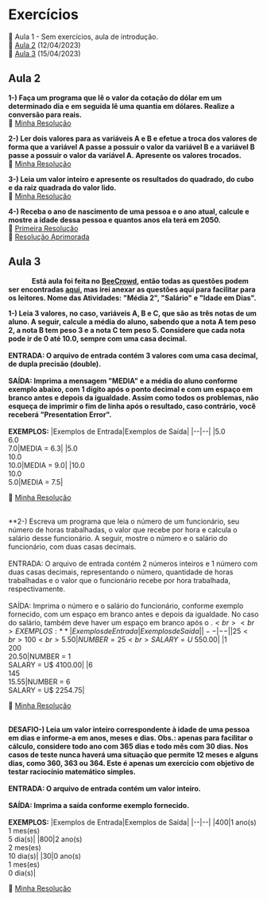 # Exercícios
🔹 Aula 1 - Sem exercícios, aula de introdução.
<br>🔹 [Aula 2](https://github.com/Assaoka/Minha-Jornada-de-Aprendizado-em-C/blob/main/Exerc%C3%ADcios.md#aula-2) (12/04/2023)
<br>🔹 [Aula 3](https://github.com/Assaoka/Minha-Jornada-de-Aprendizado-em-C/blob/main/Exerc%C3%ADcios.md#aula-3) (15/04/2023)

## Aula 2
**1-) Faça um programa que lê o valor da cotação do dólar em um determinado dia e em seguida lê uma quantia em dólares. Realize a conversão para reais.**
<br>🔹 [Minha Resolução](https://github.com/Assaoka/Minha-Jornada-de-Aprendizado-em-C/blob/main/Aula2_Ex1_JoaoAssaoka.c)

**2-) Ler dois valores para as variáveis A e B e efetue a troca dos valores de forma que a variável A passe a possuir o valor da variável B e a variável B passe a possuir o valor da variável A. Apresente os valores trocados.**
<br>🔹 [Minha Resolução](https://github.com/Assaoka/Minha-Jornada-de-Aprendizado-em-C/blob/main/Aula2_Ex2_JoaoAssaoka.c)

**3-) Leia um valor inteiro e apresente os resultados do quadrado, do cubo e da raiz quadrada do valor lido.**
<br>🔹 [Minha Resolução](https://github.com/Assaoka/Minha-Jornada-de-Aprendizado-em-C/blob/main/Aula2_Ex3_JoaoAssaoka.c)

**4-) Receba o ano de nascimento de uma pessoa e o ano atual, calcule e mostre a idade dessa pessoa e quantos anos ela terá em 2050.**
<br>🔹 [Primeira Resolução](https://github.com/Assaoka/Minha-Jornada-de-Aprendizado-em-C/blob/main/Aula2_Ex4_JoaoAssaoka.c)
<br>🔹 [Resolução Aprimorada](https://github.com/Assaoka/Minha-Jornada-de-Aprendizado-em-C/blob/main/Aula2_Ex4_V2_JoaoAssaoka.c)

## Aula 3
&nbsp;&nbsp;&nbsp;&nbsp;&nbsp;&nbsp;&nbsp;&nbsp;&nbsp;&nbsp;&nbsp;&nbsp;**Está aula foi feita no [BeeCrowd](https://www.beecrowd.com.br/), então todas as questões podem ser encontradas [aqui](https://www.beecrowd.com.br/judge/pt/problems/index/1), mas irei anexar as questões aqui para facilitar para os leitores.
Nome das Atividades:  "Média 2", "Salário" e "Idade em Dias".**

**1-) Leia 3 valores, no caso, variáveis A, B e C, que são as três notas de um aluno. A seguir, calcule a média do aluno, sabendo que a nota A tem peso 2, a nota B tem peso 3 e a nota C tem peso 5. Considere que cada nota pode ir de 0 até 10.0, sempre com uma casa decimal.
<br><br>ENTRADA: O arquivo de entrada contém 3 valores com uma casa decimal, de dupla precisão (double).
<br><br>SAÍDA: Imprima a mensagem "MEDIA" e a média do aluno conforme exemplo abaixo, com 1 dígito após o ponto decimal e com um espaço em branco antes e depois da igualdade. Assim como todos os problemas, não esqueça de imprimir o fim de linha após o resultado, caso contrário, você receberá "Presentation Error".
<br><br>EXEMPLOS:**
|Exemplos de Entrada|Exemplos de Saída|
|--|--|
|5.0<br>6.0<br>7.0|MEDIA = 6.3|
|5.0<br>10.0<br>10.0|MEDIA = 9.0|
|10.0<br>10.0<br>5.0|MEDIA = 7.5|

🔹 [Minha Resolução](https://github.com/Assaoka/Minha-Jornada-de-Aprendizado-em-C/blob/main/Aula3_Ex1_JoaoAssaoka.c)

<br>**2-) Escreva um programa que leia o número de um funcionário, seu número de horas trabalhadas, o valor que recebe por hora e calcula o salário desse funcionário. A seguir, mostre o número e o salário do funcionário, com duas casas decimais.
<br><br>ENTRADA: O arquivo de entrada contém 2 números inteiros e 1 número com duas casas decimais, representando o número, quantidade de horas trabalhadas e o valor que o funcionário recebe por hora trabalhada, respectivamente.
<br><br>SAÍDA: Imprima o número e o salário do funcionário, conforme exemplo fornecido, com um espaço em branco antes e depois da igualdade. No caso do salário, também deve haver um espaço em branco após o $.
<br><br>EXEMPLOS:**
|Exemplos de Entrada|Exemplos de Saída|
|--|--|
|25<br>100<br>5.50|NUMBER = 25<br>SALARY = U$ 550.00|
|1<br>200<br>20.50|NUMBER = 1<br>SALARY = U$ 4100.00|
|6<br>145<br>15.55|NUMBER = 6<br>SALARY = U$ 2254.75|

🔹 [Minha Resolução](https://github.com/Assaoka/Minha-Jornada-de-Aprendizado-em-C/blob/main/Aula3_Ex2_JoaoAssaoka.c)


<br>**DESAFIO-) Leia um valor inteiro correspondente à idade de uma pessoa em dias e informe-a em anos, meses e dias. Obs.: apenas para facilitar o cálculo, considere todo ano com 365 dias e todo mês com 30 dias. Nos casos de teste nunca haverá uma situação que permite 12 meses e alguns dias, como 360, 363 ou 364. Este é apenas um exercício com objetivo de testar raciocínio matemático simples.
<br><br>ENTRADA: O arquivo de entrada contém um valor inteiro.
<br><br>SAÍDA: Imprima a saída conforme exemplo fornecido.
<br><br>EXEMPLOS:**
|Exemplos de Entrada|Exemplos de Saída|
|--|--|
|400|1 ano(s)<br>1 mes(es)<br>5 dia(s)|
|800|2 ano(s)<br>2 mes(es)<br>10 dia(s)|
|30|0 ano(s)<br>1 mes(es)<br>0 dia(s)|

🔹 [Minha Resolução](https://github.com/Assaoka/Minha-Jornada-de-Aprendizado-em-C/blob/main/Aula3_Desafio_JoaoAssaoka.c)
